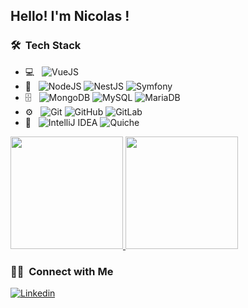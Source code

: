 <h2>Hello! I'm Nicolas !</h2>

<!--<h3>:man_technologist:&nbsp;About Me </h3>-->

<h3> 🛠 &nbsp;Tech Stack</h3>

- 💻 &nbsp;
  ![VueJS](https://img.shields.io/badge/vue.js-4FC08D?style=for-the-badge&logo=vue.js&logoColor=white)
- 💾 &nbsp;
  ![NodeJS](https://img.shields.io/badge/node.js-6DA55F?style=for-the-badge&logo=node.js&logoColor=white)
  ![NestJS](https://img.shields.io/badge/nestjs-E0234E?style=for-the-badge&logo=nestjs&logoColor=white)
  ![Symfony](https://img.shields.io/badge/symfony-1956C6?style=for-the-badge&logo=symfony&logoColor=white)
- 🗄 &nbsp;
  ![MongoDB](https://img.shields.io/badge/MongoDB-%234ea94b.svg?style=for-the-badge&logo=mongodb&logoColor=white)
  ![MySQL](https://img.shields.io/badge/mysql-%2300f.svg?style=for-the-badge&logo=mysql&logoColor=white)
  ![MariaDB](https://img.shields.io/badge/MariaDB-003545?style=for-the-badge&logo=mariadb&logoColor=white)
- ⚙️ &nbsp;
  ![Git](https://img.shields.io/badge/git-%23F05033.svg?style=for-the-badge&logo=git&logoColor=white)
  ![GitHub](https://img.shields.io/badge/github-%23121011.svg?style=for-the-badge&logo=github&logoColor=white)
  ![GitLab](https://img.shields.io/badge/gitlab-%23181717.svg?style=for-the-badge&logo=gitlab&logoColor=white)
- 🔧 &nbsp;
  ![IntelliJ IDEA](https://img.shields.io/badge/IntelliJIDEA-000000.svg?style=for-the-badge&logo=intellij-idea&logoColor=white)
  ![Quiche](https://img.shields.io/badge/Quiche-FB4F14?style=for-the-badge)

<a href="https://github.com/Laroche-Nicolas">
  <img height="180em" src="https://github-readme-stats.vercel.app/api?username=Laroche-Nicolas&theme=dark&show_icons=true" />
  <img height="180em" src="https://github-readme-stats.vercel.app/api/top-langs/?username=Laroche-Nicolas&theme=dark&layout=compact" />
</a>

<h3> 🤝🏻 &nbsp;Connect with Me </h3>

[![Linkedin](https://img.shields.io/badge/LinkedIn-0077B5?style=for-the-badge&logo=linkedin&logoColor=white&link=https://www.linkedin.com/in/elizedelabrida)](https://www.linkedin.com/in/nicolas-laroche/)
